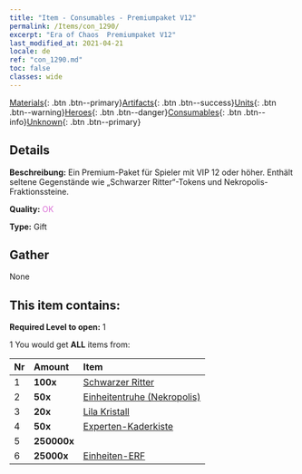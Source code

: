 ```yaml
---
title: "Item - Consumables - Premiumpaket V12"
permalink: /Items/con_1290/
excerpt: "Era of Chaos  Premiumpaket V12"
last_modified_at: 2021-04-21
locale: de
ref: "con_1290.md"
toc: false
classes: wide
---
```

 [Materials](/de/Items/){: .btn .btn--primary}[Artifacts](/de/Items/Artifacts/){: .btn .btn--success}[Units](/de/Items/Units/){: .btn .btn--warning}[Heroes](/de/Items/Heroes/){: .btn .btn--danger}[Consumables](/de/Items/Consumables/){: .btn .btn--info}[Unknown](/de/Items/Unknown/){: .btn .btn--primary}

## Details
 **Beschreibung:** Ein Premium-Paket für Spieler mit VIP 12 oder höher. Enthält seltene Gegenstände wie „Schwarzer Ritter“-Tokens und Nekropolis-Fraktionssteine.

 **Quality:** <span style="color: #DA70D6">OK</span>

 **Type:** Gift

## Gather

  None

## This item contains:

 **Required Level to open:** 1

 1 You would get **ALL** items  from:

  | Nr | Amount |     Item    |
  |:---|:-------|:------------|
  | 1 |  **100x** | [Schwarzer Ritter](/de/Items/unt_213/) |  | 
  | 2 |  **50x** | [Einheitentruhe (Nekropolis)](/de/Items/con_1271/) |  | 
  | 3 |  **20x** | [Lila Kristall](/de/Items/con_720/) |  | 
  | 4 |  **50x** | [Experten-Kaderkiste](/de/Items/con_760/) |  | 
  | 5 |  **250000x** | <i class="fas fa-coins"/> |  | 
  | 6 |  **25000x** | [Einheiten-ERF](/de/Items/con_902/) |  | 
